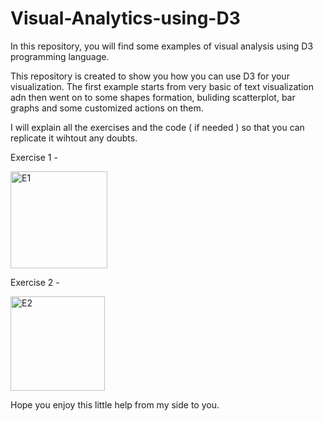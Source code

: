 # Visual-Analytics-using-D3
In this repository, you will find some examples of visual analysis using D3 programming language.

This repository is created to show you how you can use D3 for your visualization. The first example starts from very basic of text visualization adn then went on to some shapes formation, buliding scatterplot, bar graphs and some customized actions on them. 

I will explain all the exercises and the code ( if needed ) so that you can replicate it wihtout any doubts.

Exercise 1 - 

<img width="155" alt="E1" src="https://user-images.githubusercontent.com/13045656/71178564-75ebef00-223c-11ea-9285-dc099c2d4182.PNG">

Exercise 2 -

<img width="151" alt="E2" src="https://user-images.githubusercontent.com/13045656/71178583-81d7b100-223c-11ea-84bc-8342afdf4959.PNG">

Hope you enjoy this little help from my side to you.


